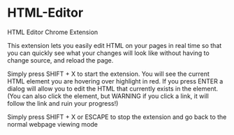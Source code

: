 # HTML-Editor
HTML Editor Chrome Extension

This extension lets you easily edit HTML on your pages in real time so that you can quickly see
what your changes will look like without having to change source, and reload the page.

Simply press SHIFT + X to start the extension. You will see the current HTML element
you are hovering over highlight in red. If you press ENTER a dialog will allow you to edit
the HTML that currently exists in the element. (You can also click the element, but WARNING if you click a link,
it will follow the link and ruin your progress!)

Simply press SHIFT + X or ESCAPE to stop the extension and go back to the normal webpage viewing mode
